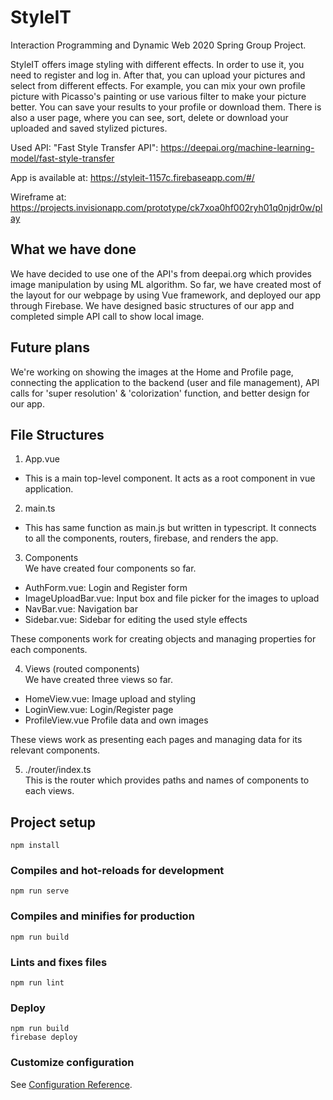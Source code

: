 # StyleIT
Interaction Programming and Dynamic Web 2020 Spring Group Project.

StyleIT offers image styling with different effects. In order to use it, you need to register and log in. After that, you can upload your pictures and select from different effects. For example, you can mix your own profile picture with Picasso's painting or use various filter to make your picture better. 
You can save your results to your profile or download them. There is also a user page, where you can see, sort, delete or download your uploaded and saved stylized pictures.

Used API: "Fast Style Transfer API": https://deepai.org/machine-learning-model/fast-style-transfer

App is available at: https://styleit-1157c.firebaseapp.com/#/

Wireframe at: https://projects.invisionapp.com/prototype/ck7xoa0hf002ryh01q0njdr0w/play

## What we have done 
We have decided to use one of the API's from deepai.org which provides image manipulation by using ML algorithm. So far, we have created most of the layout for our webpage by using Vue framework, and deployed our app through Firebase. We have designed basic structures of our app and completed simple API call to show local image.

## Future plans
We're working on showing the images at the Home and Profile page, connecting the application to the backend (user and file management), API calls for 'super resolution' & 'colorization' function, and better design for our app. 

## File Structures
1. App.vue
- This is a main top-level component. It acts as a root component in vue application. 

2. main.ts
- This has same function as main.js but written in typescript. It connects to all the components, routers, firebase, and renders the app. 

3. Components<br/>
We have created four components so far. 
- AuthForm.vue: Login and Register form
- ImageUploadBar.vue: Input box and file picker for the images to upload
- NavBar.vue: Navigation bar
- Sidebar.vue: Sidebar for editing the used style effects<br/>

These components work for creating objects and managing properties for each components. 

4. Views (routed components) <br/>
We have created three views so far. 
- HomeView.vue: Image upload and styling
- LoginView.vue: Login/Register page
- ProfileView.vue Profile data and own images<br/>

These views work as presenting each pages and managing data for its relevant components. 

5. ./router/index.ts<br/>
This is the router which provides paths and names of components to each views.

## Project setup
```
npm install
```

### Compiles and hot-reloads for development
```
npm run serve
```

### Compiles and minifies for production
```
npm run build
```

### Lints and fixes files
```
npm run lint
```

### Deploy
```
npm run build
firebase deploy
```

### Customize configuration
See [Configuration Reference](https://cli.vuejs.org/config/).
